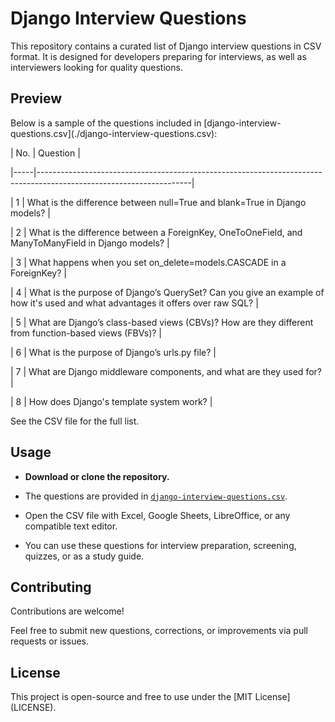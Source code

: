 # Django Interview Questions



This repository contains a curated list of Django interview questions in CSV format. It is designed for developers preparing for interviews, as well as interviewers looking for quality questions.



## Preview



Below is a sample of the questions included in \[django-interview-questions.csv](./django-interview-questions.csv):



| No. | Question                                                                                                           |

|-----|--------------------------------------------------------------------------------------------------------------------|

| 1   | What is the difference between null=True and blank=True in Django models?                                          |

| 2   | What is the difference between a ForeignKey, OneToOneField, and ManyToManyField in Django models?                  |

| 3   | What happens when you set on\_delete=models.CASCADE in a ForeignKey?                                                |

| 4   | What is the purpose of Django’s QuerySet? Can you give an example of how it's used and what advantages it offers over raw SQL? |

| 5   | What are Django’s class-based views (CBVs)? How are they different from function-based views (FBVs)?               |

| 6   | What is the purpose of Django’s urls.py file?                                                                      |

| 7   | What are Django middleware components, and what are they used for?                                                 |

| 8   | How does Django's template system work?                                                                            |



See the CSV file for the full list.



## Usage



- **Download or clone the repository.**

- The questions are provided in [`django-interview-questions.csv`](./django-interview-questions.csv).

- Open the CSV file with Excel, Google Sheets, LibreOffice, or any compatible text editor.

- You can use these questions for interview preparation, screening, quizzes, or as a study guide.



## Contributing



Contributions are welcome!  

Feel free to submit new questions, corrections, or improvements via pull requests or issues.



## License



This project is open-source and free to use under the \[MIT License](LICENSE).

